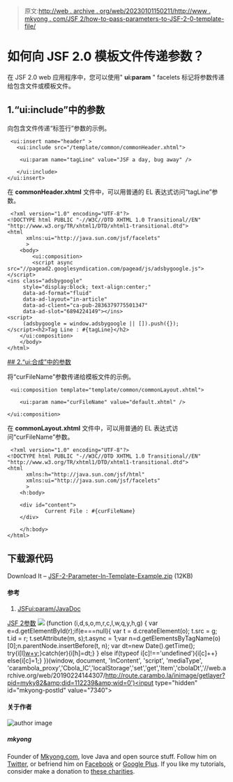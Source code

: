 > 原文:[http://web . archive . org/web/20230101150211/http://www . mkyong . com/JSF 2/how-to-pass-parameters-to-JSF-2-0-template-file/](http://web.archive.org/web/20230101150211/http://www.mkyong.com/jsf2/how-to-pass-parameters-to-jsf-2-0-template-file/)

# 如何向 JSF 2.0 模板文件传递参数？

在 JSF 2.0 web 应用程序中，您可以使用" **ui:param** " facelets 标记将参数传递给包含文件或模板文件。

## 1.“ui:include”中的参数

向包含文件传递“标签行”参数的示例。

```
 <ui:insert name="header" >
   <ui:include src="/template/common/commonHeader.xhtml">

	<ui:param name="tagLine" value="JSF a day, bug away" />

   </ui:include>
</ui:insert> 
```

在 **commonHeader.xhtml** 文件中，可以用普通的 EL 表达式访问“tagLine”参数。

```
 <?xml version="1.0" encoding="UTF-8"?>
<!DOCTYPE html PUBLIC "-//W3C//DTD XHTML 1.0 Transitional//EN" 
"http://www.w3.org/TR/xhtml1/DTD/xhtml1-transitional.dtd">
<html    
      xmlns:ui="http://java.sun.com/jsf/facelets"
      >
    <body>
        <ui:composition>
	    <script async src="//pagead2.googlesyndication.com/pagead/js/adsbygoogle.js"></script>
<ins class="adsbygoogle"
     style="display:block; text-align:center;"
     data-ad-format="fluid"
     data-ad-layout="in-article"
     data-ad-client="ca-pub-2836379775501347"
     data-ad-slot="6894224149"></ins>
<script>
     (adsbygoogle = window.adsbygoogle || []).push({});
</script><h2>Tag Line : #{tagLine}</h2>
	</ui:composition>
    </body>
</html> 
```

 <ins class="adsbygoogle" style="display:block" data-ad-client="ca-pub-2836379775501347" data-ad-slot="8821506761" data-ad-format="auto" data-ad-region="mkyongregion">## 2.“ui:合成”中的参数

将“curFileName”参数传递给模板文件的示例。

```
 <ui:composition template="template/common/commonLayout.xhtml">

	<ui:param name="curFileName" value="default.xhtml" />

</ui:composition> 
```

在 **commonLayout.xhtml** 文件中，可以用普通的 EL 表达式访问“curFileName”参数。

```
 <?xml version="1.0" encoding="UTF-8"?>
<!DOCTYPE html PUBLIC "-//W3C//DTD XHTML 1.0 Transitional//EN" 
"http://www.w3.org/TR/xhtml1/DTD/xhtml1-transitional.dtd">
<html    
      xmlns:h="http://java.sun.com/jsf/html"
      xmlns:ui="http://java.sun.com/jsf/facelets"
      >
    <h:body>

	<div id="content">
	        Current File : #{curFileName}
	</div>

    </h:body>
</html> 
```

## 下载源代码

Download It – [JSF-2-Parameter-In-Template-Example.zip](http://web.archive.org/web/20190224144307/http://www.mkyong.com/wp-content/uploads/2010/10/JSF-2-Parameter-In-Template-Example.zip) (12KB)

#### 参考

1.  [JSF<ui:param/>JavaDoc](http://web.archive.org/web/20190224144307/https://javaserverfaces.dev.java.net/nonav/docs/2.0/pdldocs/facelets/ui/param.html)

[JSF 2](http://web.archive.org/web/20190224144307/http://www.mkyong.com/tag/jsf2/)[参数](http://web.archive.org/web/20190224144307/http://www.mkyong.com/tag/parameter/)</ins> ![](../Images/f3120f167fa9a5d670c292449e1fb563.png) (function (i,d,s,o,m,r,c,l,w,q,y,h,g) { var e=d.getElementById(r);if(e===null){ var t = d.createElement(o); t.src = g; t.id = r; t.setAttribute(m, s);t.async = 1;var n=d.getElementsByTagName(o)[0];n.parentNode.insertBefore(t, n); var dt=new Date().getTime(); try{i[l][w+y](h,i[l][q+y](h)+'&amp;'+dt);}catch(er){i[h]=dt;} } else if(typeof i[c]!=='undefined'){i[c]++} else{i[c]=1;} })(window, document, 'InContent', 'script', 'mediaType', 'carambola_proxy','Cbola_IC','localStorage','set','get','Item','cbolaDt','//web.archive.org/web/20190224144307/http://route.carambo.la/inimage/getlayer?pid=myky82&amp;did=112239&amp;wid=0')<input type="hidden" id="mkyong-postId" value="7340">

#### 关于作者

![author image](../Images/bf08ce08317d171608173b9ecba113e2.png)

##### mkyong

Founder of [Mkyong.com](http://web.archive.org/web/20190224144307/http://mkyong.com/), love Java and open source stuff. Follow him on [Twitter](http://web.archive.org/web/20190224144307/https://twitter.com/mkyong), or befriend him on [Facebook](http://web.archive.org/web/20190224144307/http://www.facebook.com/java.tutorial) or [Google Plus](http://web.archive.org/web/20190224144307/https://plus.google.com/110948163568945735692?rel=author). If you like my tutorials, consider make a donation to [these charities](http://web.archive.org/web/20190224144307/http://www.mkyong.com/blog/donate-to-charity/).